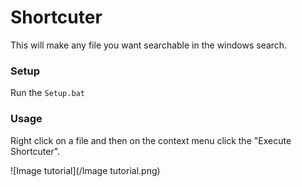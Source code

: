 # Shortcuter
This will make any file you want searchable in the windows search.

### Setup
Run the `Setup.bat`

### Usage
Right click on a file and then on the context menu click the "Execute Shortcuter".

![Image tutorial](/Image tutorial.png)
